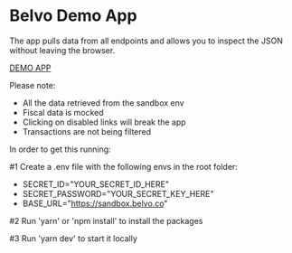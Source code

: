 # Belvo Demo App
The app pulls data from all endpoints and allows you to inspect the JSON without leaving the browser.


[DEMO APP](https://belvo-app.kyvik.vercel.app)

Please note:
- All the data retrieved from the sandbox env
- Fiscal data is mocked
- Clicking on disabled links will break the app
- Transactions are not being filtered

In order to get this running: 

#1 Create a .env file with the following envs in the root folder:
- SECRET_ID="YOUR_SECRET_ID_HERE"
- SECRET_PASSWORD="YOUR_SECRET_KEY_HERE"
- BASE_URL="https://sandbox.belvo.co"

#2 Run 'yarn' or 'npm install' to install the packages

#3 Run 'yarn dev' to start it locally
